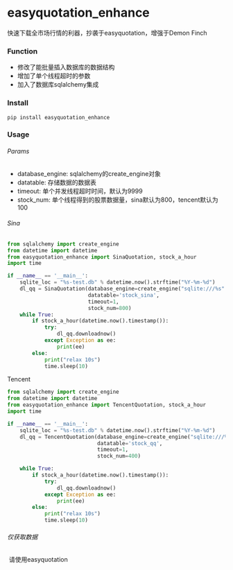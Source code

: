 # easyquotation_enhance

快速下载全市场行情的利器，抄袭于easyquotation，增强于Demon Finch



### Function

- 修改了能批量插入数据库的数据结构
- 增加了单个线程超时的参数
- 加入了数据库sqlalchemy集成



### Install

```
pip install easyquotation_enhance
```



### Usage

###### Params

- database_engine: sqlalchemy的create_engine对象
- datatable: 存储数据的数据表
- timeout: 单个并发线程超时时间，默认为9999
- stock_num: 单个线程得到的股票数据量，sina默认为800，tencent默认为100


###### Sina

```python
from sqlalchemy import create_engine
from datetime import datetime
from easyquotation_enhance import SinaQuotation, stock_a_hour
import time

if __name__ == '__main__':
    sqlite_loc = "%s-test.db" % datetime.now().strftime("%Y-%m-%d")
    dl_qq = SinaQuotation(database_engine=create_engine("sqlite:///%s" % sqlite_loc),
                          datatable='stock_sina',
                          timeout=1,
                          stock_num=800)
    while True:
        if stock_a_hour(datetime.now().timestamp()):
            try:
                dl_qq.downloadnow()
            except Exception as ee:
                print(ee)
        else:
            print("relax 10s")
            time.sleep(10)


```

Tencent

```python
from sqlalchemy import create_engine
from datetime import datetime
from easyquotation_enhance import TencentQuotation, stock_a_hour
import time

if __name__ == '__main__':
    sqlite_loc = "%s-test.db" % datetime.now().strftime("%Y-%m-%d")
    dl_qq = TencentQuotation(database_engine=create_engine("sqlite:///%s" % sqlite_loc),
                             datatable='stock_qq',
                             timeout=1,
                             stock_num=400)

    while True:
        if stock_a_hour(datetime.now().timestamp()):
            try:
                dl_qq.downloadnow()
            except Exception as ee:
                print(ee)
        else:
            print("relax 10s")
            time.sleep(10)


```

###### 仅获取数据

​	请使用easyquotation

